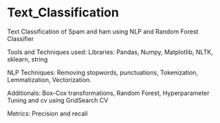# Text_Classification
Text Classification of Spam and ham using NLP and Random Forest Classifier

Tools and Techniques used:
Libraries: Pandas, Numpy, Matplotlib, NLTK, sklearn, string

NLP Techniques: Removing stopwords, punctuations, Tokenization, Lemmatization, Vectorization.

Additionals: Box-Cox transformations, Random Forest, Hyperparameter Tuning and cv using GridSearch CV

Metrics: Precision and recall
